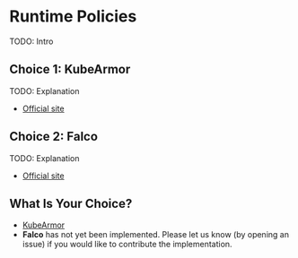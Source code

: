 # Runtime Policies

TODO: Intro

## Choice 1: KubeArmor

TODO: Explanation

* [Official site](https://kubearmor.io)

## Choice 2: Falco

TODO: Explanation

* [Official site](https://falco.org)

## What Is Your Choice?

* [KubeArmor](kubearmor.md)
* **Falco** has not yet been implemented. Please let us know (by opening an issue) if you would like to contribute the implementation.
